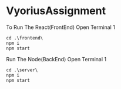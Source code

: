 
# VyoriusAssignment


To Run The React(FrontEnd)
Open Terminal 1
```
cd .\frontend\
npm i
npm start
```


Run The Node(BackEnd)
Open Terminal 1
```
cd .\server\
npm i
npm start
```

